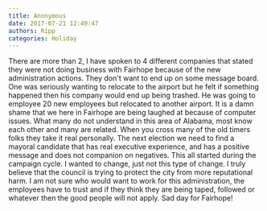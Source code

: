 ```yaml
---
title: Anonymous
date: 2017-07-21 12:49:47
authors: Ripp
categories: Holiday
---
```


 There are more than 2, I have spoken to 4 different companies that stated they were not doing business with Fairhope because of the new administration actions. They don't want to end up on some message board. One was seriously wanting to relocate to the airport but he felt if something happened then his company would end up being trashed. He was going to employee 20 new employees but relocated to another airport. It is a damn shame that we here in Fairhope are being laughed at because of computer issues. What many do not understand in this area of Alabama, most know each other and many are related. When you cross many of the old timers folks they take it real personally. The next election we need to find a mayoral candidate that has real executive experience, and has a positive message and does not companion on negatives. This all started during the campaign cycle. I wanted to change, just not this type of change. I truly believe that the council is trying to protect the city from more reputational harm. I am not sure who would want to work for this administration, the employees have to trust and if they think they are being taped, followed or whatever then the good people will not apply. Sad day for Fairhope!